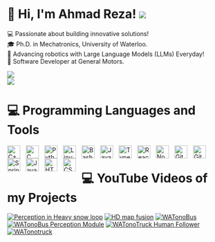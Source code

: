 # 👋 Hi, I'm Ahmad Reza!  ![](https://komarev.com/ghpvc/?username=aalghooneh)</br>
💻 Passionate about building innovative solutions!</br>
🎓 Ph.D. in Mechatronics, University of Waterloo.</br>
🤖 Advancing robotics with Large Language Models (LLMs) Everyday!</br>
💼 Software Developer at General Motors.</br>


![](https://github-readme-stats-dastans-projects-d7d4bde2.vercel.app/api?username=aalghooneh&hide_border=true&show_icons=true&rank_icon=github&count_private=true&include_all_commits=true&&v=2)</br>
![](https://github-readme-stats-dastans-projects-d7d4bde2.vercel.app/api/top-langs/?username=aalghooneh&layout=compact&&&include_all_commits=true&include_orgs=true&&langs_count=8&hide_border=true&&v=1)</br>

# 💻 Programming Languages and Tools
<!-- Badges from https://github.com/Ileriayo/markdown-badges -->
<img align="left" alt="C++" width="30px" style="padding-right:10px;" src="https://cdn.jsdelivr.net/gh/devicons/devicon/icons/cplusplus/cplusplus-line.svg" />
<img align="left" alt="C" width="30px" style="padding-right:10px;" src="https://cdn.jsdelivr.net/gh/devicons/devicon/icons/c/c-line.svg" />
<img align="left" alt="Python" width="30px" style="padding-right:10px;" src="https://cdn.jsdelivr.net/gh/devicons/devicon/icons/python/python-plain.svg" />
<img align="left" alt="Linux" width="30px" style="padding-right:10px;" src="https://cdn.jsdelivr.net/gh/devicons/devicon/icons/linux/linux-original.svg" />
<img align="left" alt="Bash" width="30px" style="padding-right:10px;" src="https://cdn.jsdelivr.net/gh/devicons/devicon/icons/bash/bash-original.svg" />
<img align="left" alt="JavaScript" width="30px" style="padding-right:10px;" src="https://cdn.jsdelivr.net/gh/devicons/devicon/icons/javascript/javascript-plain.svg" />
<img align="left" alt="TypeScript" width="30px" style="padding-right:10px;" src="https://cdn.jsdelivr.net/gh/devicons/devicon/icons/typescript/typescript-plain.svg" />
<img align="left" alt="React" width="30px" style="padding-right:10px;" src="https://cdn.jsdelivr.net/gh/devicons/devicon/icons/react/react-original.svg" />
<img align="left" alt="NodeJS" width="30px" style="padding-right:10px;" src="https://cdn.jsdelivr.net/gh/devicons/devicon/icons/nodejs/nodejs-original.svg" />
<img align="left" alt="GitHub" width="30px" style="padding-right:10px;" src="https://cdn.jsdelivr.net/gh/devicons/devicon/icons/github/github-original.svg" />
<img align="left" alt="Git" width="30px" style="padding-right:10px;" src="https://cdn.jsdelivr.net/gh/devicons/devicon/icons/git/git-original.svg" />
<img align="left" alt="Spring" width="30px" style="padding-right:10px;" src="https://cdn.jsdelivr.net/gh/devicons/devicon/icons/spring/spring-original.svg" />
<img align="left" alt="Java" width="30px" style="padding-right:10px;" src="https://cdn.jsdelivr.net/gh/devicons/devicon/icons/java/java-original.svg"/>
<img align="left" alt="HTML" width="30px" style="padding-right:10px;" src="https://cdn.jsdelivr.net/gh/devicons/devicon/icons/html5/html5-plain.svg" />
<img align="left" alt="CSS" width="30px" style="padding-right:10px;" src="https://cdn.jsdelivr.net/gh/devicons/devicon/icons/css3/css3-plain.svg" />
<br />


# 💻 YouTube Videos of my Projects
<!-- YouTube video cards from https://github.com/DenverCoder1/github-readme-youtube-cards -->
<!-- If you want to display the latest videos, then simply follow the instructions in the above repo. -->
<!-- If you however want to select which videos display, then you can manually generate the video link by changing the below parameters in angle brackets. -->
<!-- https://ytcards.demolab.com/?id=<video ID>&title=<video+title>&lang=en&timestamp=<video publish date in Unix time format>&background_color=%230d1117&title_color=%23ffffff&stats_color=%23dedede&max_title_lines=1&width=250&border_radius=5&duration=<video duration in seconds> "<video title>") -->
<!-- BEGIN YOUTUBE-CARDS -->
[![Perception in Heavy snow loop](https://ytcards.demolab.com/?id=LEIqpTD-pwQ&title=Perception+in+Heavy+snow+loop&lang=en&timestamp=1711395554&background_color=%230d1117&title_color=%23ffffff&stats_color=%23dedede&max_title_lines=1&width=250&border_radius=5 "Perception in Heavy snow loop")](https://www.youtube.com/watch?v=LEIqpTD-pwQ)
[![HD map fusion](https://ytcards.demolab.com/?id=cNb_OR19BQk&title=HD+map+fusion&lang=en&timestamp=1708201676&background_color=%230d1117&title_color=%23ffffff&stats_color=%23dedede&max_title_lines=1&width=250&border_radius=5 "HD map fusion")](https://www.youtube.com/watch?v=cNb_OR19BQk)
[![WATonoBus](https://ytcards.demolab.com/?id=f-SZ5iGpIDg&title=WATonoBus&lang=en&timestamp=1699583256&background_color=%230d1117&title_color=%23ffffff&stats_color=%23dedede&max_title_lines=1&width=250&border_radius=5 "WATonoBus")](https://www.youtube.com/watch?v=f-SZ5iGpIDg)
[![WATonoBus Perception Module](https://ytcards.demolab.com/?id=LNXKZDAgO40&title=WATonoBus+Perception+Module&lang=en&timestamp=1699578397&background_color=%230d1117&title_color=%23ffffff&stats_color=%23dedede&max_title_lines=1&width=250&border_radius=5 "WATonoBus Perception Module")](https://www.youtube.com/watch?v=LNXKZDAgO40)
[![WATonoTruck Human Follower](https://ytcards.demolab.com/?id=G1DspA44Eps&title=WATonoTruck+Human+Follower&lang=en&timestamp=1695265545&background_color=%230d1117&title_color=%23ffffff&stats_color=%23dedede&max_title_lines=1&width=250&border_radius=5 "WATonoTruck Human Follower")](https://www.youtube.com/watch?v=G1DspA44Eps)
[![WATonotruck](https://ytcards.demolab.com/?id=hUTmHuO-wqM&title=WATonotruck&lang=en&timestamp=1695256625&background_color=%230d1117&title_color=%23ffffff&stats_color=%23dedede&max_title_lines=1&width=250&border_radius=5 "WATonotruck")](https://www.youtube.com/watch?v=hUTmHuO-wqM)
<!-- END YOUTUBE-CARDS -->
<!---
aalghooneh/aalghooneh is a ✨ special ✨ repository because its `README.md` (this file) appears on your GitHub profile.
You can click the Preview link to take a look at your changes.
--->
